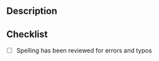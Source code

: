 ## Description
<!-- Add a description and any context for your changes in this section below this line-->




## Checklist
<!-- Do not change the below - these will render as checkboxes when you create your PR -->
- [ ] Spelling has been reviewed for errors and typos
